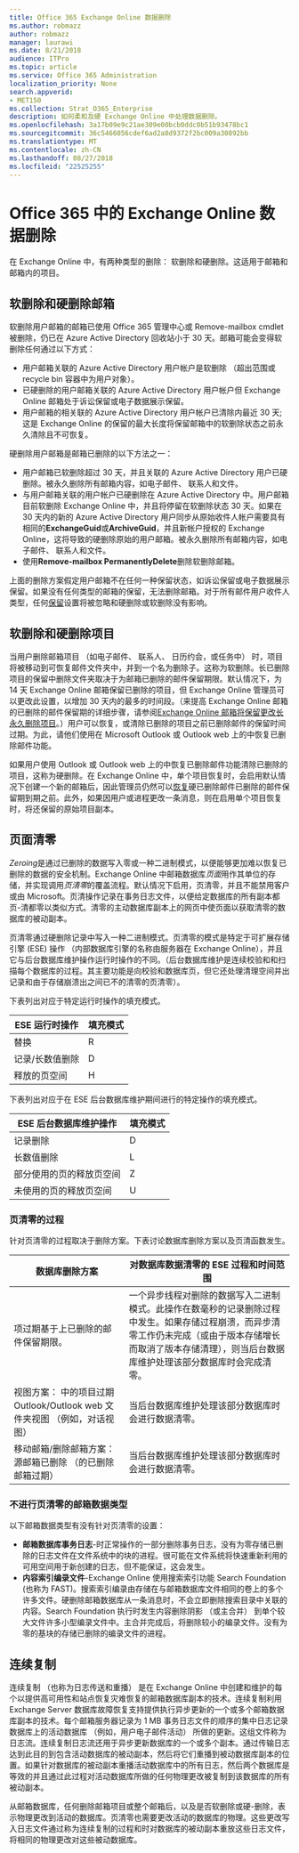 ```yaml
---
title: Office 365 Exchange Online 数据删除
ms.author: robmazz
author: robmazz
manager: laurawi
ms.date: 8/21/2018
audience: ITPro
ms.topic: article
ms.service: Office 365 Administration
localization_priority: None
search.appverid:
- MET150
ms.collection: Strat_O365_Enterprise
description: 如何柔和及硬 Exchange Online 中处理数据删除。
ms.openlocfilehash: 3a17b09e9c21ae309e00bcb0ddc0b51b93478bc1
ms.sourcegitcommit: 36c5466056cdef6ad2a8d9372f2bc009a30892bb
ms.translationtype: MT
ms.contentlocale: zh-CN
ms.lasthandoff: 08/27/2018
ms.locfileid: "22525255"
---
```

# <a name="exchange-online-data-deletion-in-office-365"></a>Office 365 中的 Exchange Online 数据删除
在 Exchange Online 中，有两种类型的删除： 软删除和硬删除。这适用于邮箱和邮箱内的项目。

## <a name="soft-deleted-and-hard-deleted-mailboxes"></a>软删除和硬删除邮箱
软删除用户邮箱的邮箱已使用 Office 365 管理中心或 Remove-mailbox cmdlet 被删除，仍已在 Azure Active Directory 回收站小于 30 天。邮箱可能会变得软删除任何通过以下方式：
- 用户邮箱关联的 Azure Active Directory 用户帐户是软删除 （超出范围或 recycle bin 容器中为用户对象）。
- 已硬删除的用户邮箱关联的 Azure Active Directory 用户帐户但 Exchange Online 邮箱处于诉讼保留或电子数据展示保留。
- 用户邮箱的相关联的 Azure Active Directory 用户帐户已清除内最近 30 天;这是 Exchange Online 的保留的最大长度将保留邮箱中的软删除状态之前永久清除且不可恢复。

硬删除用户邮箱是邮箱已删除的以下方法之一：
- 用户邮箱已软删除超过 30 天，并且关联的 Azure Active Directory 用户已硬删除。被永久删除所有邮箱内容，如电子邮件、 联系人和文件。
- 与用户邮箱关联的用户帐户已硬删除在 Azure Active Directory 中。用户邮箱目前软删除 Exchange Online 中，并且将停留在软删除状态 30 天。如果在 30 天内的新的 Azure Active Directory 用户同步从原始收件人帐户需要具有相同的**ExchangeGuid**或**ArchiveGuid**，并且新帐户授权的 Exchange Online，这将导致的硬删除原始的用户邮箱。被永久删除所有邮箱内容，如电子邮件、 联系人和文件。
- 使用**Remove-mailbox PermanentlyDelete**删除软删除邮箱。

上面的删除方案假定用户邮箱不在任何一种保留状态，如诉讼保留或电子数据展示保留。如果没有任何类型的邮箱的保留，无法删除邮箱。对于所有邮件用户收件人类型，任何[保留](https://support.office.com/article/manage-legal-investigations-in-office-365-2e5fbe9f-ee4d-4178-8ff8-4356bc1b168e?ui=en-US&rs=en-US&ad=US)设置将被忽略和硬删除或软删除没有影响。

## <a name="soft-deleted-and-hard-deleted-items"></a>软删除和硬删除项目
当用户删除邮箱项目 （如电子邮件、 联系人、 日历约会，或任务中） 时，项目将被移动到可恢复邮件文件夹中，并到一个名为删除子。这称为软删除。长已删除项目的保留中删除文件夹取决于为邮箱已删除的邮件保留期限。默认情况下，为 14 天 Exchange Online 邮箱保留已删除的项目，但 Exchange Online 管理员可以更改此设置，以增加 30 天内的最多的时间段。（来提高 Exchange Online 邮箱的已删除的邮件保留期的详细步骤，请参阅[Exchange Online 邮箱将保留更改长永久删除项目](https://docs.microsoft.com/exchange/recipients-in-exchange-online/manage-user-mailboxes/change-deleted-item-retention)。）用户可以恢复，或清除已删除的项目之前已删除邮件的保留时间过期。为此，请他们使用在 Microsoft Outlook 或 Outlook web 上的中恢复已删除邮件功能。

如果用户使用 Outlook 或 Outlook web 上的中恢复已删除邮件功能清除已删除的项目，这称为硬删除。在 Exchange Online 中，单个项目恢复时，会启用默认情况下创建一个新的邮箱后，因此管理员仍然可以[恢复](https://docs.microsoft.com/Exchange/recipients/user-mailboxes/recover-deleted-messages)硬已删除邮件已删除的邮件保留期到期之前。此外，如果因用户或进程更改一条消息，则在启用单个项目恢复时，将还保留的原始项目副本。

## <a name="page-zeroing"></a>页面清零
*Zeroing*是通过已删除的数据写入零或一种二进制模式，以便能够更加难以恢复已删除的数据的安全机制。Exchange Online 中邮箱数据库*页面*用作其单位的存储，并实现调用*页清零*的覆盖流程。默认情况下启用，页清零，并且不能禁用客户或由 Microsoft。页清操作记录在事务日志文件，以便给定数据库的所有副本都页-清都零以类似方式。清零的主动数据库副本上的网页中使页面以获取清零的数据库的被动副本。

页清零通过硬删除记录中写入一种二进制模式。页清零的模式是特定于可扩展存储引擎 (ESE) 操作 （内部数据库引擎的名称由服务器在 Exchange Online），并且它与后台数据库维护操作运行时操作的不同。（后台数据库维护是连续校验和和扫描每个数据库的过程。其主要功能是向校验和数据库页，但它还处理清理空间并出记录和由于存储崩溃出之间已不的清零的页清零）。

下表列出对应于特定运行时操作的填充模式。

| ESE 运行时操作   | 填充模式 |
|--------------------------|--------------|
| 替换                  | R            |
| 记录/长数值删除 | D            |
| 释放的页空间         | H            |


下表列出对应于在 ESE 后台数据库维护期间进行的特定操作的填充模式。

| ESE 后台数据库维护操作 | 填充模式 |
|-----------------------------------------------|--------------|
| 记录删除                                 | D            |
| 长数值删除                             | L            |
| 部分使用的页的释放页空间       | Z            |
| 未使用的页的释放页空间               | U            |


### <a name="page-zeroing-process"></a>页清零的过程
针对页清零的过程取决于删除方案。下表讨论数据库删除方案以及页清函数发生。

| 数据库删除方案 | 对数据库数据清零的 ESE 过程和时间范围 |
|-----------------------------------------------------------------------------------------------------------------|-------------------------------------------------------------------------------------------------------------------------------------------------------------------------------------------------------------------------------------------------------------------------------------------------------------------------------------------------------------------------------------------------------|
| 项过期基于上已删除的邮件保留期限。 | 一个异步线程对删除的数据写入二进制模式。此操作在数毫秒的记录删除过程中发生。如果存储过程崩溃，而异步清零工作仍未完成（或由于版本存储增长而取消了版本存储清理），则当后台数据库维护处理该部分数据库时会完成清零。 |
| 视图方案： 中的项目过期 Outlook/Outlook web 文件夹视图 （例如，对话视图） | 当后台数据库维护处理该部分数据库时会进行数据清零。 |
| 移动邮箱/删除邮箱方案： 源邮箱已删除 （的已删除邮箱过期） | 当后台数据库维护处理该部分数据库时会进行数据清零。 |

### <a name="mailbox-data-types-without-page-zeroing"></a>不进行页清零的邮箱数据类型
以下邮箱数据类型有没有针对页清零的设置：
- **邮箱数据库事务日志**-时正常操作的一部分删除事务日志，没有为零存储已删除的日志文件在文件系统中的块的进程。很可能在文件系统将快速重新利用的可用空间用于新创建的日志，但不能保证，这会发生。
- **内容索引编录文件**-Exchange Online 使用搜索索引功能 Search Foundation (也称为 FAST)。搜索索引编录由存储在与邮箱数据库文件相同的卷上的多个许多文件。硬删除邮箱数据库从一条消息时，不会立即删除搜索目录中关联的内容。Search Foundation 执行时发生内容删除阴影 （或主合并） 到单个较大文件许多小型编录文件中。主合并完成后，将删除较小的编录文件。没有为零的基块的存储已删除的编录文件的进程。

## <a name="continuous-replication"></a>连续复制
连续复制 （也称为日志传送和重播） 是在 Exchange Online 中创建和维护的每个以提供高可用性和站点恢复灾难恢复的邮箱数据库副本的技术。连续复制利用 Exchange Server 数据库故障恢复支持提供执行异步更新的一个或多个邮箱数据库副本的技术。每个邮箱服务器记录为 1 MB 事务日志文件的顺序的集中日志记录数据库上的活动数据库 （例如，用户电子邮件活动） 所做的更新。这组文件称为日志流。连续复制日志流还用于异步更新数据库的一个或多个副本。通过传输日志达到此目的到包含活动数据库的被动副本，然后将它们重播到被动数据库副本的位置。如果针对数据库的被动副本重播活动数据库中的所有日志，然后两个数据库是等效的并且通过此过程对活动数据库所做的任何物理更改被复制到该数据库的所有被动副本。

从邮箱数据库，任何删除邮箱项目或整个邮箱后，以及是否软删除或硬-删除，表示物理更改到活动的数据库。页清零也需要更改活动的数据库的物理。这些更改写入日志文件通过称为连续复制的过程和时对数据库的被动副本重放这些日志文件，将相同的物理更改对这些被动数据库。